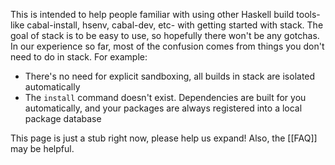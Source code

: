 This is intended to help people familiar with using other Haskell build tools- like cabal-install, hsenv, cabal-dev, etc- with getting started with stack. The goal of stack is to be easy to use, so hopefully there won't be any gotchas. In our experience so far, most of the confusion comes from things you don't need to do in stack. For example:

* There's no need for explicit sandboxing, all builds in stack are isolated automatically
* The `install` command doesn't exist. Dependencies are built for you automatically, and your packages are always registered into a local package database

This page is just a stub right now, please help us expand! Also, the [[FAQ]] may be helpful.
